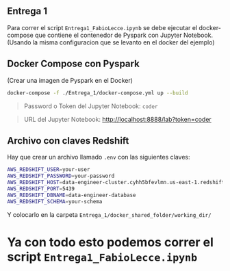 ## Entrega 1

Para correr el script `Entrega1_FabioLecce.ipynb` se debe ejecutar el docker-compose que contiene el contenedor de Pyspark con Jupyter Notebook.
(Usando la misma configuracion que se levanto en el docker del ejemplo)

## Docker Compose con Pyspark
(Crear una imagen de Pyspark en el Docker)
```bash
docker-compose -f ./Entrega_1/docker-compose.yml up --build
```

> Password o Token del Jupyter Notebook: `coder`

> URL del Jupyter Notebook: [http://localhost:8888/lab?token=coder](http://localhost:8888/lab?token=coder)

## Archivo con claves Redshift

Hay que crear un archivo llamado `.env` con las siguientes claves:

```bash
AWS_REDSHIFT_USER=your-user
AWS_REDSHIFT_PASSWORD=your-password
AWS_REDSHIFT_HOST=data-engineer-cluster.cyhh5bfevlmn.us-east-1.redshift.amazonaws.com
AWS_REDSHIFT_PORT=5439
AWS_REDSHIFT_DBNAME=data-engineer-database
AWS_REDSHIFT_SCHEMA=your-schema
```

Y colocarlo en la carpeta `Entrega_1/docker_shared_folder/working_dir/`

# Ya con todo esto podemos correr el script `Entrega1_FabioLecce.ipynb`
